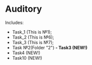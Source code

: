 # Auditory
Includes:
- Task_1 (This is №1);
- Task_2 (This is №6);
- Task_3 (This is №7);
- Task №2(Folder "2")
<b>- Task3 (NEW!)</b>
- Task4 (NEW!)
- Task10 (NEW!)
